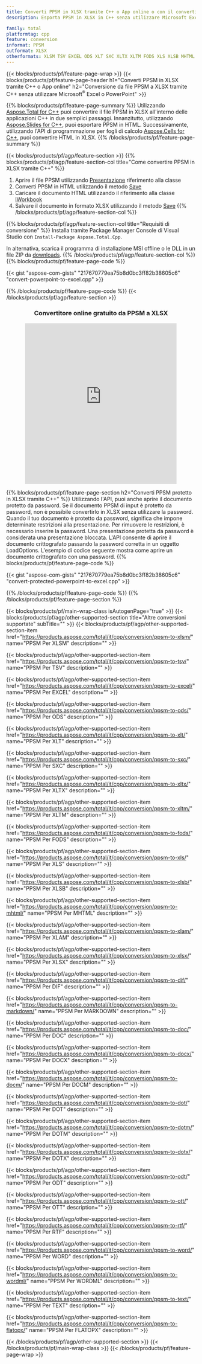```yaml
---
title: Converti PPSM in XLSX tramite C++ o App online o con il convertitore online gratuito
description: Esporta PPSM in XLSX in C++ senza utilizzare Microsoft Excel o PowerPoint o in linea. Prova rapidamente il convertitore online gratuito da POT a CSV prima di integrare il codice.

family: total
platformtag: cpp
feature: conversion
informat: PPSM
outformat: XLSX
otherformats: XLSM TSV EXCEL ODS XLT SXC XLTX XLTM FODS XLS XLSB MHTML XLAM CSV DIF MARKDOWN DOC DOCX DOCM DOT DOTM DOTX ODT OTT RTF WORD WORDML TEXT FLATOPX
---
```

{{< blocks/products/pf/feature-page-wrap >}}
{{< blocks/products/pf/feature-page-header h1="Converti PPSM in XLSX tramite C++ o App online" h2="Conversione da file PPSM a XLSX tramite C++ senza utilizzare Microsoft<sup>&reg;</sup> Excel o PowerPoint" >}}

{{% blocks/products/pf/feature-page-summary %}}
Utilizzando [Aspose.Total for C++](https://products.aspose.com/total/cpp/) puoi convertire il file PPSM in XLSX all'interno delle applicazioni C++ in due semplici passaggi. Innanzitutto, utilizzando [Aspose.Slides for C++](https://products.aspose.com/slides/cpp/), puoi esportare PPSM in HTML. Successivamente, utilizzando l'API di programmazione per fogli di calcolo [Aspose.Cells for C++](https://products.aspose.com/cells/cpp/), puoi convertire HTML in XLSX. 
{{% /blocks/products/pf/feature-page-summary  %}}

{{< blocks/products/pf/agp/feature-section >}}
{{% blocks/products/pf/agp/feature-section-col title="Come convertire PPSM in XLSX tramite C++" %}}
1. Aprire il file PPSM utilizzando [Presentazione](https://reference.aspose.com/slides/cpp/class/aspose.slides.presentation) riferimento alla classe
2. Converti PPSM in HTML utilizzando il metodo [Save](https://reference.aspose.com/slides/cpp/class/aspose.slides.presentation#a06fe2a156063c8c3e5ada2713bb697ba)
3. Caricare il documento HTML utilizzando il riferimento alla classe [IWorkbook](https://reference.aspose.com/cells/cpp/class/aspose.cells.i_workbook)
4. Salvare il documento in formato XLSX utilizzando il metodo [Save](https://reference.aspose.com/cells/cpp/class/aspose.cells.i_workbook#a5dc7de23f7ceba76a05dc1d49f51502e)
{{% /blocks/products/pf/agp/feature-section-col %}}

{{% blocks/products/pf/agp/feature-section-col title="Requisiti di conversione" %}}
Installa tramite Package Manager Console di Visual Studio con ```Install-Package Aspose.Total.Cpp```.

In alternativa, scarica il programma di installazione MSI offline o le DLL in un file ZIP da [downloads](https://releases.aspose.com/total/cpp).
{{% /blocks/products/pf/agp/feature-section-col %}}
{{% blocks/products/pf/feature-page-code %}}

{{< gist "aspose-com-gists" "217670779ea75b8d0bc3ff82b38605c6" "convert-powerpoint-to-excel.cpp" >}}



{{% /blocks/products/pf/feature-page-code %}}
{{< /blocks/products/pf/agp/feature-section >}}
<div class="container-fluid agp-content bg-white aboutfile box-1 vh100 section nopbtm">
<div class=container>
<div class=row>
<div class="demobox tc col-md-12 padding-0" align="center">

<h3>Convertitore online gratuito da PPSM a XLSX</h3>

<iframe style="border: none; height: 426px;" scrolling="no" src="https://total-conversion-app-65z5r2lp.qa.k8s.dynabic.com/?to=xlsx&from=ppsm" id="child-iframe" width="80%"></iframe>

</div></div>
</div></div>

{{% blocks/products/pf/feature-page-section  h2="Converti PPSM protetto in XLSX tramite C++" %}}
Utilizzando l'API, puoi anche aprire il documento protetto da password. Se il documento PPSM di input è protetto da password, non è possibile convertirlo in XLSX senza utilizzare la password. Quando il tuo documento è protetto da password, significa che impone determinate restrizioni alla presentazione. Per rimuovere le restrizioni, è necessario inserire la password. Una presentazione protetta da password è considerata una presentazione bloccata. L'API consente di aprire il documento crittografato passando la password corretta in un oggetto LoadOptions. L'esempio di codice seguente mostra come aprire un documento crittografato con una password.
{{% blocks/products/pf/feature-page-code %}}

{{< gist "aspose-com-gists" "217670779ea75b8d0bc3ff82b38605c6" "convert-protected-powerpoint-to-excel.cpp" >}}

{{% /blocks/products/pf/feature-page-code  %}}
{{% /blocks/products/pf/feature-page-section %}}

{{< blocks/products/pf/main-wrap-class isAutogenPage="true" >}}
{{< blocks/products/pf/agp/other-supported-section title="Altre conversioni supportate" subTitle="" >}}
{{< blocks/products/pf/agp/other-supported-section-item href="https://products.aspose.com/total/it/cpp/conversion/ppsm-to-xlsm/" name="PPSM Per XLSM" description="" >}}

{{< blocks/products/pf/agp/other-supported-section-item href="https://products.aspose.com/total/it/cpp/conversion/ppsm-to-tsv/" name="PPSM Per TSV" description="" >}}

{{< blocks/products/pf/agp/other-supported-section-item href="https://products.aspose.com/total/it/cpp/conversion/ppsm-to-excel/" name="PPSM Per EXCEL" description="" >}}

{{< blocks/products/pf/agp/other-supported-section-item href="https://products.aspose.com/total/it/cpp/conversion/ppsm-to-ods/" name="PPSM Per ODS" description="" >}}

{{< blocks/products/pf/agp/other-supported-section-item href="https://products.aspose.com/total/it/cpp/conversion/ppsm-to-xlt/" name="PPSM Per XLT" description="" >}}

{{< blocks/products/pf/agp/other-supported-section-item href="https://products.aspose.com/total/it/cpp/conversion/ppsm-to-sxc/" name="PPSM Per SXC" description="" >}}

{{< blocks/products/pf/agp/other-supported-section-item href="https://products.aspose.com/total/it/cpp/conversion/ppsm-to-xltx/" name="PPSM Per XLTX" description="" >}}

{{< blocks/products/pf/agp/other-supported-section-item href="https://products.aspose.com/total/it/cpp/conversion/ppsm-to-xltm/" name="PPSM Per XLTM" description="" >}}

{{< blocks/products/pf/agp/other-supported-section-item href="https://products.aspose.com/total/it/cpp/conversion/ppsm-to-fods/" name="PPSM Per FODS" description="" >}}

{{< blocks/products/pf/agp/other-supported-section-item href="https://products.aspose.com/total/it/cpp/conversion/ppsm-to-xls/" name="PPSM Per XLS" description="" >}}

{{< blocks/products/pf/agp/other-supported-section-item href="https://products.aspose.com/total/it/cpp/conversion/ppsm-to-xlsb/" name="PPSM Per XLSB" description="" >}}

{{< blocks/products/pf/agp/other-supported-section-item href="https://products.aspose.com/total/it/cpp/conversion/ppsm-to-mhtml/" name="PPSM Per MHTML" description="" >}}

{{< blocks/products/pf/agp/other-supported-section-item href="https://products.aspose.com/total/it/cpp/conversion/ppsm-to-xlam/" name="PPSM Per XLAM" description="" >}}

{{< blocks/products/pf/agp/other-supported-section-item href="https://products.aspose.com/total/it/cpp/conversion/ppsm-to-xlsx/" name="PPSM Per XLSX" description="" >}}

{{< blocks/products/pf/agp/other-supported-section-item href="https://products.aspose.com/total/it/cpp/conversion/ppsm-to-dif/" name="PPSM Per DIF" description="" >}}

{{< blocks/products/pf/agp/other-supported-section-item href="https://products.aspose.com/total/it/cpp/conversion/ppsm-to-markdown/" name="PPSM Per MARKDOWN" description="" >}}

{{< blocks/products/pf/agp/other-supported-section-item href="https://products.aspose.com/total/it/cpp/conversion/ppsm-to-doc/" name="PPSM Per DOC" description="" >}}

{{< blocks/products/pf/agp/other-supported-section-item href="https://products.aspose.com/total/it/cpp/conversion/ppsm-to-docx/" name="PPSM Per DOCX" description="" >}}

{{< blocks/products/pf/agp/other-supported-section-item href="https://products.aspose.com/total/it/cpp/conversion/ppsm-to-docm/" name="PPSM Per DOCM" description="" >}}

{{< blocks/products/pf/agp/other-supported-section-item href="https://products.aspose.com/total/it/cpp/conversion/ppsm-to-dot/" name="PPSM Per DOT" description="" >}}

{{< blocks/products/pf/agp/other-supported-section-item href="https://products.aspose.com/total/it/cpp/conversion/ppsm-to-dotm/" name="PPSM Per DOTM" description="" >}}

{{< blocks/products/pf/agp/other-supported-section-item href="https://products.aspose.com/total/it/cpp/conversion/ppsm-to-dotx/" name="PPSM Per DOTX" description="" >}}

{{< blocks/products/pf/agp/other-supported-section-item href="https://products.aspose.com/total/it/cpp/conversion/ppsm-to-odt/" name="PPSM Per ODT" description="" >}}

{{< blocks/products/pf/agp/other-supported-section-item href="https://products.aspose.com/total/it/cpp/conversion/ppsm-to-ott/" name="PPSM Per OTT" description="" >}}

{{< blocks/products/pf/agp/other-supported-section-item href="https://products.aspose.com/total/it/cpp/conversion/ppsm-to-rtf/" name="PPSM Per RTF" description="" >}}

{{< blocks/products/pf/agp/other-supported-section-item href="https://products.aspose.com/total/it/cpp/conversion/ppsm-to-word/" name="PPSM Per WORD" description="" >}}

{{< blocks/products/pf/agp/other-supported-section-item href="https://products.aspose.com/total/it/cpp/conversion/ppsm-to-wordml/" name="PPSM Per WORDML" description="" >}}

{{< blocks/products/pf/agp/other-supported-section-item href="https://products.aspose.com/total/it/cpp/conversion/ppsm-to-text/" name="PPSM Per TEXT" description="" >}}

{{< blocks/products/pf/agp/other-supported-section-item href="https://products.aspose.com/total/it/cpp/conversion/ppsm-to-flatopx/" name="PPSM Per FLATOPX" description="" >}}


{{< /blocks/products/pf/agp/other-supported-section >}}
{{< /blocks/products/pf/main-wrap-class >}}
{{< /blocks/products/pf/feature-page-wrap >}}